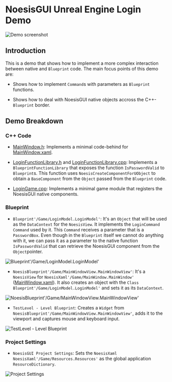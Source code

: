 # NoesisGUI Unreal Engine Login Demo

![Demo screenshot](https://noesis.github.io/NoesisGUI/Samples/Login/UE4/Screenshot.PNG)

## Introduction

This is a demo that shows how to implement a more complex interaction between native and `Blueprint` code. The main focus points of this demo are:

* Shows how to implement `Command`s with parameters as `Blueprint` functions.

* Shows how to deal with NoesisGUI native objects accross the C++-`Blueprint` border.

## Demo Breakdown

### C++ Code

* [MainWindow.h](Source/Login/MainWindow.h): Implements a minimal code-behind for [MainWindow.xaml](Content/MainWindow.xaml).

* [LoginFunctionLibrary.h](Source/Login/LoginFunctionLibrary.h) and [LoginFunctionLibrary.cpp](Source/Login/LoginFunctionLibrary.cpp): Implements a `BlueprintFunctionLibrary` that exposes the function `IsPasswordValid` to `Blueprint`s. This function uses `NoesisCreateComponentForUObject` to obtain a `BaseComponent` from the `Object` passed from the `Blueprint` code.

* [LoginGame.cpp](Source/Login/LoginGame.cpp): Implements a minimal game module that registers the NoesisGUI native components.

### Blueprint

* `Blueprint'/Game/LoginModel.LoginModel'`: It's an `Object` that will be used as the `DataContext` for the `NoesisView`. It implements the `LoginCommand` `Command` used by it. This `Command` receives a parameter that is a `PasswordBox`. Even though in the `Blueprint` itself we cannot do anything with it, we can pass it as a parameter to the native function `IsPasswordValid` that can retrieve the NoesisGUI component from the `Object`pointer.

![Blueprint'/Game/LoginModel.LoginModel'](https://noesis.github.io/NoesisGUI/Samples/Login/UE4/LoginModel.PNG)

* `NoesisBlueprint'/Game/MainWindowView.MainWindowView'`: It's a `NoesisView` for `NoesisXaml'/Game/MainWindow.MainWindow'` ([MainWindow.xaml](Content/MainWindow.xaml)). It also creates an object with the `Class` `Blueprint'/Game/LoginModel.LoginModel'` and sets it as its `DataContext`.

![NoesisBlueprint'/Game/MainWindowView.MainWindowView'](https://noesis.github.io/NoesisGUI/Samples/Login/UE4/MainWindowView.PNG)

* `TestLevel - Level Blueprint`: Creates a `Widget` from `NoesisBlueprint'/Game/MainWindowView.MainWindowView'`, adds it to the viewport and captures mouse and keyboard input.

![TestLevel - Level Blueprint](https://noesis.github.io/NoesisGUI/Samples/Login/UE4/LevelBlueprint.PNG)

### Project Settings

* `NoesisGUI Project Settings`: Sets the `NoesisXaml` `NoesisXaml'/Game/Resources.Resources'` as the global application `ResourceDictionary`.

![Project Settings](https://noesis.github.io/NoesisGUI/Samples/Login/UE4/ProjectSettings.PNG)